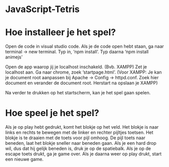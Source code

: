 # JavaScript-Tetris

# Hoe installeer je het spel?
Open de code in visual studio code.
Als je de code open hebt staan, ga naar terminal -> new terminal.
Typ in, ‘npm install’.
Typ daarna ‘npm install animejs’

Open de app waarop jij je localhost inschakeld. (Bvb. XAMPP)
Zet je localhost aan.
Ga naar chrome, zoek ‘startpage.html’.
(Voor XAMPP: Je kan je document root aanpassen bij Apache -> Config -> httpd.conf. Zoek hier document en verander de document root. Herstart na opslaan je XAMPP)

Na verder te drukken op het startscherm, kan je het spel gaan spelen.

# Hoe speel je het spel?
Als je op play hebt gedrukt, komt het blokje op het veld.
Het blokje is naar links en rechts te bewegen met de linker en rechter pijltjes toetsen.
Het blokje is te draaien met de toets voor pijl omhoog.
De pijl toets naar beneden, laat het blokje sneller naar beneden gaan.
Als je een hard drop wil, dus dat hij gelijk beneden is, druk je op de spatiebalk.
Als je op de escape toets drukt, ga je game over.
Als je daarna weer op play drukt, start een nieuwe game.
